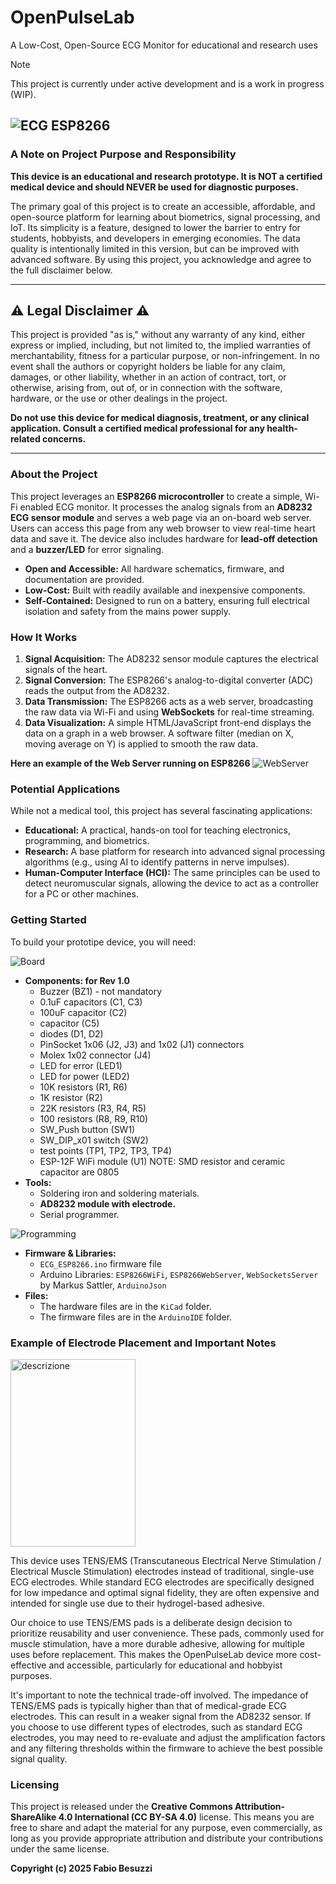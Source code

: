 # OpenPulseLab
A Low-Cost, Open-Source ECG Monitor for educational and research uses

> [!NOTE]
> This project is currently under active development and is a work in progress (WIP).

![ECG ESP8266](https://github.com/Morpheo81/OpenPulseLab/blob/main/ECG_ESP8266_B.jpg?raw=true)
---

### A Note on Project Purpose and Responsibility

**This device is an educational and research prototype. It is NOT a certified medical device and should NEVER be used for diagnostic purposes.**

The primary goal of this project is to create an accessible, affordable, and open-source platform for learning about biometrics, signal processing, and IoT. Its simplicity is a feature, designed to lower the barrier to entry for students, hobbyists, and developers in emerging economies. The data quality is intentionally limited in this version, but can be improved with advanced software. By using this project, you acknowledge and agree to the full disclaimer below.

---

## ⚠️ Legal Disclaimer ⚠️

This project is provided "as is," without any warranty of any kind, either express or implied, including, but not limited to, the implied warranties of merchantability, fitness for a particular purpose, or non-infringement. In no event shall the authors or copyright holders be liable for any claim, damages, or other liability, whether in an action of contract, tort, or otherwise, arising from, out of, or in connection with the software, hardware, or the use or other dealings in the project.

**Do not use this device for medical diagnosis, treatment, or any clinical application. Consult a certified medical professional for any health-related concerns.**

---

### About the Project

This project leverages an **ESP8266 microcontroller** to create a simple, Wi-Fi enabled ECG monitor. It processes the analog signals from an **AD8232 ECG sensor module** and serves a web page via an on-board web server. Users can access this page from any web browser to view real-time heart data and save it. The device also includes hardware for **lead-off detection** and a **buzzer/LED** for error signaling.

* **Open and Accessible:** All hardware schematics, firmware, and documentation are provided.
* **Low-Cost:** Built with readily available and inexpensive components.
* **Self-Contained:** Designed to run on a battery, ensuring full electrical isolation and safety from the mains power supply.

### How It Works

1.  **Signal Acquisition:** The AD8232 sensor module captures the electrical signals of the heart.
2.  **Signal Conversion:** The ESP8266's analog-to-digital converter (ADC) reads the output from the AD8232.
3.  **Data Transmission:** The ESP8266 acts as a web server, broadcasting the raw data via Wi-Fi and using **WebSockets** for real-time streaming.
4.  **Data Visualization:** A simple HTML/JavaScript front-end displays the data on a graph in a web browser. A software filter (median on X, moving average on Y) is applied to smooth the raw data.

**Here an example of the Web Server running on ESP8266**
![WebServer](https://github.com/Morpheo81/OpenPulseLab/blob/main/proto/WebServer.jpg?raw=true)

### Potential Applications

While not a medical tool, this project has several fascinating applications:

* **Educational:** A practical, hands-on tool for teaching electronics, programming, and biometrics.
* **Research:** A base platform for research into advanced signal processing algorithms (e.g., using AI to identify patterns in nerve impulses).
* **Human-Computer Interface (HCI):** The same principles can be used to detect neuromuscular signals, allowing the device to act as a controller for a PC or other machines.

### Getting Started

To build your prototipe device, you will need:


![Board](https://github.com/Morpheo81/OpenPulseLab/blob/main/proto/Proto_1_0.jpg)


* **Components: for Rev 1.0**
    * Buzzer (BZ1) - not mandatory
    * 0.1uF capacitors (C1, C3)
    * 100uF capacitor (C2)
    * capacitor (C5)
    * diodes (D1, D2)
    * PinSocket 1x06 (J2, J3) and 1x02 (J1) connectors
    * Molex 1x02 connector (J4)
    * LED for error (LED1)
    * LED for power (LED2)
    * 10K resistors (R1, R6)
    * 1K resistor (R2)
    * 22K resistors (R3, R4, R5)
    * 100 resistors (R8, R9, R10)
    * SW_Push button (SW1)
    * SW_DIP_x01 switch (SW2)
    * test points (TP1, TP2, TP3, TP4)
    * ESP-12F WiFi module (U1)
 NOTE: SMD resistor and ceramic capacitor are 0805
* **Tools:**
    * Soldering iron and soldering materials.
    * **AD8232 module with electrode.**
    * Serial programmer.
 
![Programming](https://github.com/Morpheo81/OpenPulseLab/blob/main/proto/Programming_Proto_1_0.jpg)

* **Firmware & Libraries:**
    * `ECG_ESP8266.ino` firmware file
    * Arduino Libraries: `ESP8266WiFi`, `ESP8266WebServer`, `WebSocketsServer` by Markus Sattler, `ArduinoJson`
* **Files:**
    * The hardware files are in the `KiCad` folder.
    * The firmware files are in the `ArduinoIDE` folder.

### Example of Electrode Placement and Important Notes


<img src="https://github.com/Morpheo81/OpenPulseLab/blob/main/img/Electrodes.jpg" alt="descrizione" width="200" height="300"/>

This device uses TENS/EMS (Transcutaneous Electrical Nerve Stimulation / Electrical Muscle Stimulation) electrodes instead of traditional, single-use ECG electrodes. While standard ECG electrodes are specifically designed for low impedance and optimal signal fidelity, they are often expensive and intended for single use due to their hydrogel-based adhesive.

Our choice to use TENS/EMS pads is a deliberate design decision to prioritize reusability and user convenience. These pads, commonly used for muscle stimulation, have a more durable adhesive, allowing for multiple uses before replacement. This makes the OpenPulseLab device more cost-effective and accessible, particularly for educational and hobbyist purposes.

It's important to note the technical trade-off involved. The impedance of TENS/EMS pads is typically higher than that of medical-grade ECG electrodes. This can result in a weaker signal from the AD8232 sensor. If you choose to use different types of electrodes, such as standard ECG electrodes, you may need to re-evaluate and adjust the amplification factors and any filtering thresholds within the firmware to achieve the best possible signal quality.

### Licensing

This project is released under the **Creative Commons Attribution-ShareAlike 4.0 International (CC BY-SA 4.0)** license. This means you are free to share and adapt the material for any purpose, even commercially, as long as you provide appropriate attribution and distribute your contributions under the same license.

**Copyright (c) 2025 Fabio Besuzzi**
